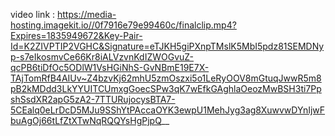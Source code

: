 video link : 
https://media-hosting.imagekit.io//0f7916e79e99460c/finalclip.mp4?Expires=1835949672&Key-Pair-Id=K2ZIVPTIP2VGHC&Signature=eTJKH5giPXnpTMslK5MbI5pdz81SEMDNyp-s7eIkosmvCe66Kr8iALVzvnKdIZWOGvuZ-qcPB6tiDfOc5ODlW1VsHGiNhS-GvNBmE19E7X-TAjTomRfB4AIUv~Z4bzvKj62mhU5zmOszxi5o1LeRyOOV8mGtuqJwwR5m8pB2kMDdd3LkYYUITCUmxgGoecSPw3qK7wEfkGAghlaOeozMwBSH3ti7PpshSsdXR2apG5zA2-7TTURujocysBTA7-5CEalq0eLrDcD5MJu9SShYtPAccaOYK3ewpU1MehJyg3ag8XuwvwDYnIjwFbuAgOj66tLfZtXTwNqRQQYsHgPjpQ__
